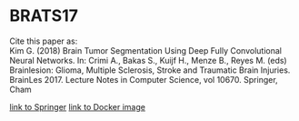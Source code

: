 # BRATS17
Cite this paper as:    
Kim G. (2018) Brain Tumor Segmentation Using Deep Fully Convolutional Neural Networks. In: Crimi A., Bakas S., Kuijf H., Menze B., Reyes M. (eds) Brainlesion: Glioma, Multiple Sclerosis, Stroke and Traumatic Brain Injuries. BrainLes 2017. Lecture Notes in Computer Science, vol 10670. Springer, Cham

[link to Springer](https://link.springer.com/chapter/10.1007/978-3-319-75238-9_30)
[link to Docker image](https://hub.docker.com/r/libphy/brats17ens9/)
